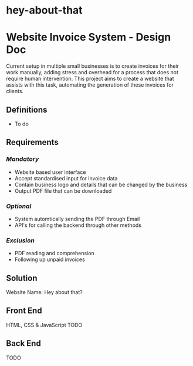 # hey-about-that

# Website Invoice System - Design Doc

Current setup in multiple small businesses is to create invoices for their work manually, adding stress and overhead for a process that does not require human intervention. This project aims to create a website that assists with this task, automating the generation of these invoices for clients.

## Definitions
- To do

## Requirements
### *Mandatory*
- Website based user interface
- Accept standardised input for invoice data
- Contain business logo and details that can be changed by the business
- Output PDF file that can be downloaded

### *Optional*
- System automtically sending the PDF through Email
- API's for calling the backend through other methods

### *Exclusion*
- PDF reading and comprehension
- Following up unpaid invoices

## Solution
Website Name: Hey about that?

## Front End
HTML, CSS & JavaScript
TODO

## Back End
TODO


